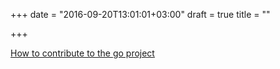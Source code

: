 +++
date = "2016-09-20T13:01:01+03:00"
draft = true
title = ""

+++

<p><a href="https://github.com/matloob/contributing/blob/master/contributing.md">How to contribute to the go project</a></p>
